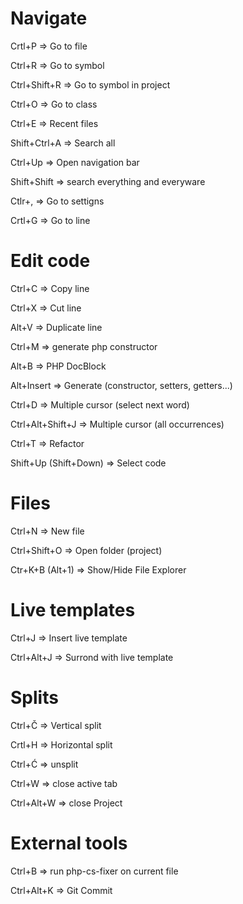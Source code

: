 # Navigate

Crtl+P => Go to file

Ctrl+R => Go to symbol 

Ctrl+Shift+R => Go to symbol in project

Ctrl+O => Go to class

Ctrl+E => Recent files

Shift+Ctrl+A => Search all

Ctrl+Up => Open navigation bar

Shift+Shift => search everything and everyware

Ctlr+, => Go to settigns

Crtl+G => Go to line


# Edit code

Ctrl+C => Copy line

Ctrl+X => Cut line

Alt+V => Duplicate line

Ctrl+M => generate php constructor

Alt+B => PHP DocBlock

Alt+Insert => Generate (constructor, setters, getters...)

Ctrl+D => Multiple cursor (select next word)

Ctrl+Alt+Shift+J => Multiple cursor (all occurrences)

Ctrl+T => Refactor

Shift+Up (Shift+Down) => Select code


# Files

Ctrl+N => New file

Ctrl+Shift+O => Open folder (project)

Ctr+K+B (Alt+1) => Show/Hide File Explorer

# Live templates

Ctrl+J => Insert live template

Ctrl+Alt+J => Surrond with live template


# Splits

Ctrl+Č => Vertical split

Crtl+H => Horizontal split

Ctrl+Ć => unsplit

Ctrl+W => close active tab

Ctrl+Alt+W => close Project


# External tools

Ctrl+B => run php-cs-fixer on current file

Ctrl+Alt+K => Git Commit
